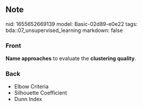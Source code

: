 ## Note
nid: 1655652669139
model: Basic-02d89-e0e22
tags: bda::07_unsupervised_learning
markdown: false

### Front
<b>Name approaches</b> to evaluate the <b>clustering quality</b>.

### Back
<ul>
  <li>Elbow Criteria
  <li>Silhouette Coefficient
  <li>Dunn Index
</ul>
